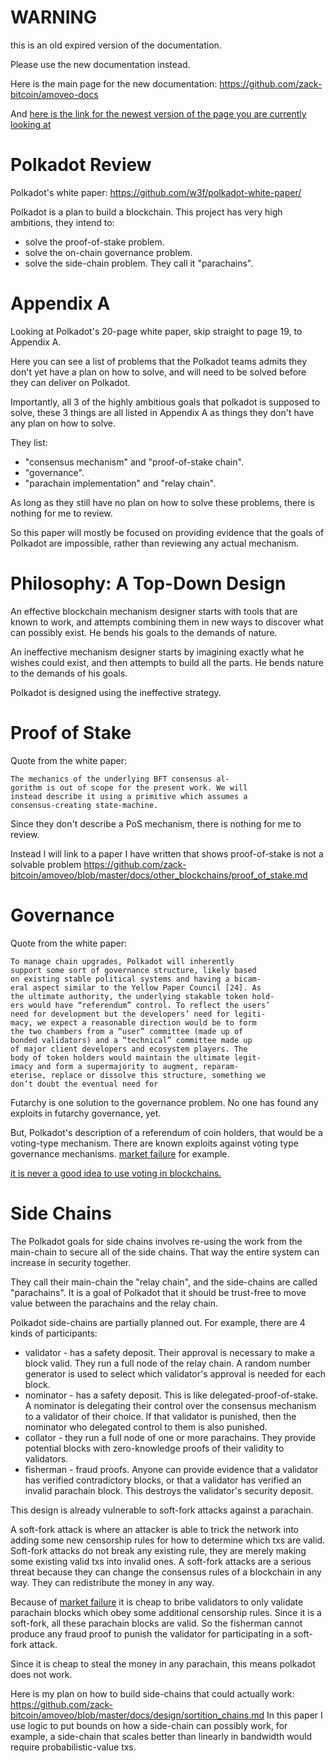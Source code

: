 WARNING
========

this is an old expired version of the documentation.

Please use the new documentation instead. 

Here is the main page for the new documentation: https://github.com/zack-bitcoin/amoveo-docs 

And [here is the link for the newest version of the page you are currently looking at](https://github.com/zack-bitcoin/amoveo-docs/blob/master//other_blockchains/rough_draft.md)

Polkadot Review
==========

Polkadot's white paper: https://github.com/w3f/polkadot-white-paper/

Polkadot is a plan to build a blockchain.
This project has very high ambitions, they intend to:

* solve the proof-of-stake problem.
* solve the on-chain governance problem.
* solve the side-chain problem. They call it "parachains".

Appendix A
=========

Looking at Polkadot's 20-page white paper, skip straight to page 19, to Appendix A.

Here you can see a list of problems that the Polkadot teams admits they don't yet have a plan on how to solve, and will need to be solved before they can deliver on Polkadot.

Importantly, all 3 of the highly ambitious goals that polkadot is supposed to solve, these 3 things are all listed in Appendix A as things they don't have any plan on how to solve.

They list:

* "consensus mechanism" and "proof-of-stake chain".
* "governance".
* "parachain implementation" and "relay chain".

As long as they still have no plan on how to solve these problems, there is nothing for me to review.

So this paper will mostly be focused on providing evidence that the goals of Polkadot are impossible, rather than reviewing any actual mechanism.

Philosophy: A Top-Down Design
==========

An effective blockchain mechanism designer starts with tools that are known to work, and attempts combining them in new ways to discover what can possibly exist. He bends his goals to the demands of nature.

An ineffective mechanism designer starts by imagining exactly what he wishes could exist, and then attempts to build all the parts. He bends nature to the demands of his goals.

Polkadot is designed using the ineffective strategy.

Proof of Stake
==========

Quote from the white paper:

```
The mechanics of the underlying BFT consensus al-
gorithm is out of scope for the present work. We will
instead describe it using a primitive which assumes a
consensus-creating state-machine.
```

Since they don't describe a PoS mechanism, there is nothing for me to review.

Instead I will link to a paper I have written that shows proof-of-stake is not a solvable problem https://github.com/zack-bitcoin/amoveo/blob/master/docs/other_blockchains/proof_of_stake.md


Governance
=========

Quote from the white paper:

```
To manage chain upgrades, Polkadot will inherently
support some sort of governance structure, likely based
on existing stable political systems and having a bicam-
eral aspect similar to the Yellow Paper Council [24]. As
the ultimate authority, the underlying stakable token hold-
ers would have “referendum” control. To reflect the users’
need for development but the developers’ need for legiti-
macy, we expect a reasonable direction would be to form
the two chambers from a “user” committee (made up of
bonded validators) and a “technical” committee made up
of major client developers and ecosystem players. The
body of token holders would maintain the ultimate legit-
imacy and form a supermajority to augment, reparam-
eterise, replace or dissolve this structure, something we
don’t doubt the eventual need for
```

Futarchy is one solution to the governance problem.
No one has found any exploits in futarchy governance, yet.

But, Polkadot's description of a referendum of coin holders, that would be a voting-type mechanism.
There are known exploits against voting type governance mechanisms. [market failure](https://github.com/zack-bitcoin/amoveo/blob/master/docs/basics/market_failure.md) for example.

[it is never a good idea to use voting in blockchains.](https://github.com/zack-bitcoin/amoveo/blob/master/docs/design/voting_in_blockchains.md)

Side Chains
========

The Polkadot goals for side chains involves re-using the work from the main-chain to secure all of the side chains. That way the entire system can increase in security together.

They call their main-chain the "relay chain", and the side-chains are called "parachains".
It is a goal of Polkadot that it should be trust-free to move value between the parachains and the relay chain.

Polkadot side-chains are partially planned out. For example, there are 4 kinds of participants:

* validator - has a safety deposit. Their approval is necessary to make a block valid. They run a full node of the relay chain. A random number generator is used to select which validator's approval is needed for each block.
* nominator - has a safety deposit. This is like delegated-proof-of-stake. A nominator is delegating their control over the consensus mechanism to a validator of their choice. If that validator is punished, then the nominator who delegated control to them is also punished.
* collator - they run a full node of one or more parachains. They provide potential blocks with zero-knowledge proofs of their validity to validators.
* fisherman - fraud proofs. Anyone can provide evidence that a validator has verified contradictory blocks, or that a validator has verified an invalid parachain block. This destroys the validator's security deposit.


This design is already vulnerable to soft-fork attacks against a parachain.

A soft-fork attack is where an attacker is able to trick the network into adding some new censorship rules for how to determine which txs are valid. Soft-fork attacks do not break any existing rule, they are merely making some existing valid txs into invalid ones. A soft-fork attacks are a serious threat because they can change the consensus rules of a blockchain in any way. They can redistribute the money in any way.

Because of [market failure](https://github.com/zack-bitcoin/amoveo/blob/master/docs/basics/market_failure.md) it is cheap to bribe validators to only validate parachain blocks which obey some additional censorship rules. Since it is a soft-fork, all these parachain blocks are valid. So the fisherman cannot produce any fraud proof to punish the validator for participating in a soft-fork attack.

Since it is cheap to steal the money in any parachain, this means polkadot does not work.


Here is my plan on how to build side-chains that could actually work: https://github.com/zack-bitcoin/amoveo/blob/master/docs/design/sortition_chains.md
In this paper I use logic to put bounds on how a side-chain can possibly work, for example, a side-chain that scales better than linearly in bandwidth would require probabilistic-value txs.

